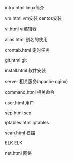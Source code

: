 intro.html   linux简介

vm.html      vm安装 centos安装

vi.html      vi编辑器

alias.html   别名的使用

crontab.html 定时任务

git.html     git

install.html 软件安装

server       相关服务(apache nginx)

command.html 相关命令

user.html    用户

scp.html     scp

iptables.html iptables

scan.html     扫描

ELK           ELK

net.html      网络